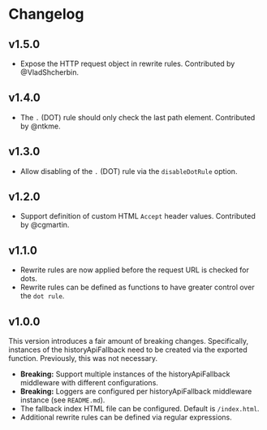 # Changelog

## v1.5.0
 - Expose the HTTP request object in rewrite rules. Contributed by @VladShcherbin.

## v1.4.0
 - The `.` (DOT) rule should only check the last path element. Contributed by @ntkme.

## v1.3.0
 - Allow disabling of the `.` (DOT) rule via the `disableDotRule` option.

## v1.2.0
 - Support definition of custom HTML `Accept` header values. Contributed by @cgmartin.

## v1.1.0
 - Rewrite rules are now applied before the request URL is checked for dots.
 - Rewrite rules can be defined as functions to have greater control over the `dot rule`.

## v1.0.0
This version introduces a fair amount of breaking changes. Specifically, instances of the historyApiFallback need to be created via the exported function. Previously, this was not necessary.

 - **Breaking:** Support multiple instances of the historyApiFallback middleware with different configurations.
 - **Breaking:** Loggers are configured per historyApiFallback middleware instance (see `README.md`).
 - The fallback index HTML file can be configured. Default is `/index.html`.
 - Additional rewrite rules can be defined via regular expressions.
